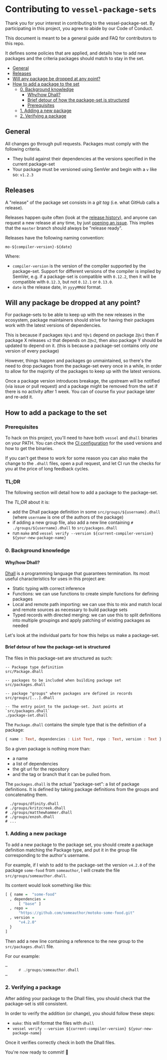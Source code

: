 # Contributing to `vessel-package-sets`

Thank you for your interest in contributing to the vessel-package-set. By participating in this project, you agree to abide by our Code of Conduct.

This document is meant to be a general guide and FAQ for contributors to this repo.

It defines some policies that are applied, and details how to add new packages and the criteria packages should match to stay in the set.


- [General](#general)
- [Releases](#releases)
- [Will any package be dropped at any point?](#will-any-package-be-dropped-at-any-point)
- [How to add a package to the set](#how-to-add-a-package-to-the-set)
  - [0. Background knowledge](#0-background-knowledge)
    - [Why/how Dhall?](#whyhow-dhall)
    - [Brief detour of how the package-set is structured](#brief-detour-of-how-the-package-set-is-structured)
    - [Prerequisites](#prerequisites)
  - [1. Adding a new package](#1-adding-a-new-package)
  - [2. Verifying a package](#2-verifying-a-package)


## General

All changes go through pull requests.
Packages must comply with the following criteria.
- They build against their dependencies at the versions specified in the current package-set
- Your package must be versioned using SemVer and begin with a `v` like so: `v1.2.3`

## Releases

A "release" of the package set consists in a *git tag* (i.e. what GitHub calls a release).

Releases happen quite often (look at the [release history][releases]), and anyone can request a new release at any time, by just [opening an issue][issues].
This implies that the `master` branch should always be "release ready".

Releases have the following naming convention:
```
mo-${compiler-version}-${date}
```

Where:
- `compiler-version` is the version of the compiler supported by the package-set.
  Support for different versions of the compiler is implied by SemVer, e.g. if a package-set is compatible with `0.12.2`, then it will be compatible with `0.12.3`, but not `0.12.1` or `0.13.0`.
- `date` is the release date, in `yyyyMMdd` format.

## Will any package be dropped at any point?

For package-sets to be able to keep up with the new releases in the ecosystem, package maintainers should strive for having their packages work with the latest versions of dependencies.

This is because if packages `X@v1` and `Y@v1` depend on package `Z@v1` then if package X releases `v2` that depends on `Z@v2`, then also package Y should be updated to depend on it. (this is because a package-set contains only *one* version of every package)

However, things happen and packages go unmaintained, so there's the need to drop packages from the package-set every once in a while, in order to allow for the majority of the packages to keep up with the latest versions.

Once a package version introduces breakage, the upstream will be notified (via issue or pull request) and a package might be removed from the set if there is no activity after 1 week.
You can of course fix your package later and re-add it.

## How to add a package to the set

### Prerequisites

To hack on this project, you'll need to have both `vessel` and `dhall` binaries on your PATH. You can check the [CI configuration][ci] for the used versions and how to get the binaries.

If you can't get these to work for some reason you can also make the change to the `.dhall` files, open a pull request, and let CI run the checks for you at the price of long feedback cycles.

### TL;DR

The following section will detail how to add a package to the package-set.

The *TL;DR* about it is:
- add the Dhall package definition in some `src/groups/${username}.dhall` (where `username` is one of the authors of the package)
- if adding a new group file, also add a new line containing `# ./groups/${username}.dhall` to `src/packages.dhall`
- run `make` and `vessel verify --version ${current-compiler-version} ${your-new-package-name}`

### 0. Background knowledge

#### Why/how Dhall?

[Dhall](https://github.com/dhall-lang/dhall-lang) is a programming language that guarantees
termination. Its most useful characteristics for uses in this project are:
* Static typing with correct inference
* Functions: we can use functions to create simple functions for defining packages
* Local and remote path importing: we can use this to mix and match local and remote sources as necessary to build package sets
* Typed records with directed merging: we can use this to split definitions into multiple groupings and apply patching of existing packages as needed

Let's look at the individual parts for how this helps us make a package-set.

#### Brief detour of how the package-set is structured

The files in this package-set are structured as such:

```
-- Package type definition
src/Package.dhall

-- packages to be included when building package set
src/packages.dhall

-- package "groups" where packages are defined in records
src/groups/[...].dhall

-- The entry point to the package-set. Just points at `src/packages.dhall`
./package-set.dhall
```

The `Package.dhall` contains the simple type that is the definition of a package:

```hs
{ name : Text, dependencies : List Text, repo : Text, version : Text }
```

So a given package is nothing more than:
- a name
- a list of dependencies
- the git url for the repository
- and the tag or branch that it can be pulled from.

The `packages.dhall` is the actual "package-set": a list of package definitions.
It is defined by taking package definitions from the groups and concatenating them.

```
  ./groups/dfinity.dhall
# ./groups/kritzcreek.dhall
# ./groups/matthewhammer.dhall
# ./groups/enzoh.dhall
# ...
```

### 1. Adding a new package

To add a new package to the package set, you should create a package definition matching the Package type, and put it in the group file corresponding to the author's username.

For example, if I wish to add to the package-set the version `v4.2.0` of the package `some-food` from `someauthor`, I will create the file `src/groups/someauthor.dhall`.

Its content would look something like this:

```hs
[ { name =  "some-food"
  , dependencies =
      [ "base" ]
  , repo =
      "https://github.com/someauthor/motoko-some-food.git"
  , version =
      "v4.2.0"
  }
]
```

Then add a new line containing a reference to the new group to the `src/packages.dhall` file.

For our example:

```hs
…
      # ./groups/someauthor.dhall
…
```


### 2. Verifying a package

After adding your package to the Dhall files, you should check that the package-set is still consistent.

In order to verify the addition (or change), you should follow these steps:
- `make`: this will format the files with `dhall`
- `vessel verify --version ${current-compiler-version} ${your-new-package-name}`

Once it verifies correctly check in both the Dhall files.

You're now ready to commit! 🙂

[dhall]: https://github.com/dhall-lang/dhall-haskell
[releases]: https://github.com/dfinity/vessel-package-set/releases
[issues]: https://github.com/dfinity/vessel-package-set/issues
[vessel]: https://github.com/dfinity/vessel
[ci]: https://github.com/dfinity/vessel-package-set/blob/master/.github/workflows/ci.yml

